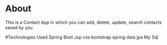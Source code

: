 # About

This is a Contact App in which you can add, delete, update, search contacts saved by you

#Technologies Used
Spring Boot
Jsp
css
bootstrap
spring data jpa
My Sql